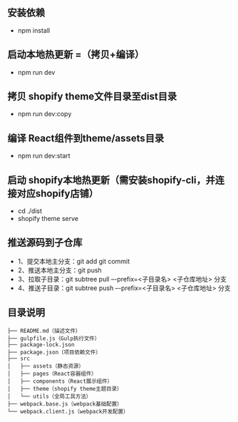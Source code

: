## 安装依赖
* npm install

## 启动本地热更新 =（拷贝+编译）
* npm run dev

## 拷贝 shopify theme文件目录至dist目录
* npm run dev:copy

## 编译 React组件到theme/assets目录
* npm run dev:start

## 启动 shopify本地热更新（需安装shopify-cli，并连接对应shopify店铺）
* cd ./dist
* shopify theme serve

## 推送源码到子仓库
* 1、提交本地主分支：git add <cache> git commit <info>
* 2、推送本地主分支：git push
* 3、拉取子目录：git subtree pull –-prefix=<子目录名> <子仓库地址> 分支
* 4、推送子目录：git subtree push –-prefix=<子目录名> <子仓库地址> 分支

## 目录说明
```
├── README.md（描述文件）
├── gulpfile.js（Gulp执行文件）
├── package-lock.json
├── package.json（项目依赖文件）
├── src
│   ├── assets（静态资源）
│   ├── pages（React容器组件）
│   ├── components（React展示组件）
│   ├── theme（shopify theme主题目录）
│   └── utils（全局工具方法）
├── webpack.base.js（webpack基础配置）
└── webpack.client.js（webpack开发配置）
```